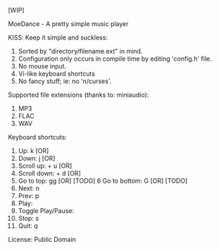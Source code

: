 [WIP]

MoeDance - A pretty simple music player

KISS: Keep it simple and suckless:
1. Sorted by "directory/filename.ext" in mind.
2. Configuration only occurs in compile time by editing 'config.h' file.
3. No mouse input.
4. Vi-like keyboard shortcuts
5. No fancy stuff; ie: no 'n/curses'.


Supported file extensions (thanks to: miniaudio):
1. MP3
2. FLAC
3. WAV


Keyboard shortcuts:
1. Up:                k           [OR]  <ARROW UP>
2. Down:              j           [OR]  <ARROW DOWN>
3. Scroll up:         <CTRL> + u  [OR]  <PAGE UP>
4. Scroll down:       <CTRL> + d  [OR]  <PAGE DOWN>
5. Go to top:         gg          [OR]  <HOME>           [TODO]
6  Go to bottom:      G           [OR]  <END>            [TODO]
5. Next:              n
6. Prev:              p
7. Play:              <ENTER>
8. Toggle Play/Pause: <SPACE>
9. Stop:              s
10. Quit:             q


License:
Public Domain

